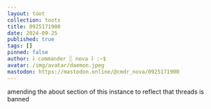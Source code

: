 ```yaml
---
layout: toot
collection: toots
title: 0925171900
date: 2024-09-25
published: true
tags: []
pinned: false
author: ⸸ commander ░ nova ⸸ :~$
avatar: /img/avatar/daemon.jpeg
mastodon: https://mastodon.online/@cmdr_nova/0925171900
---
```


amending the about section of this instance to reflect that threads is banned
